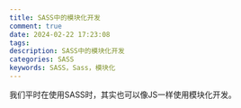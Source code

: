 ```yaml
---
title: SASS中的模块化开发
comment: true
date: 2024-02-22 17:23:08
tags:
description: SASS中的模块化开发
categories: SASS
keywords: SASS，Sass，模块化
---
```


我们平时在使用SASS时，其实也可以像JS一样使用模块化开发。